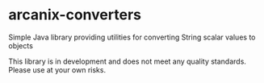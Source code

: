 arcanix-converters
==================

Simple Java library providing utilities for converting String scalar values to objects

This library is in development and does not meet any quality standards. Please use at your own risks.